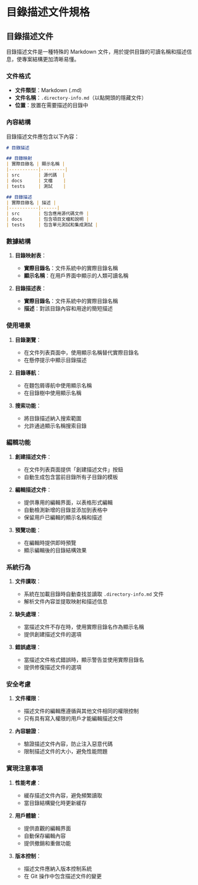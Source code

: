 # 目錄描述文件規格

## 目錄描述文件

目錄描述文件是一種特殊的 Markdown 文件，用於提供目錄的可讀名稱和描述信息，使專案結構更加清晰易懂。

### 文件格式

- **文件類型**：Markdown (.md)
- **文件名稱**：`.directory-info.md`（以點開頭的隱藏文件）
- **位置**：放置在需要描述的目錄中

### 內容結構

目錄描述文件應包含以下內容：

```markdown
# 目錄描述

## 目錄映射
| 實際目錄名 | 顯示名稱 |
|-----------|---------|
| src       | 源代碼  |
| docs      | 文檔    |
| tests     | 測試    |

## 目錄描述
| 實際目錄名 | 描述 |
|-----------|------|
| src       | 包含應用源代碼文件 |
| docs      | 包含項目文檔和說明 |
| tests     | 包含單元測試和集成測試 |
```

### 數據結構

1. **目錄映射表**：
   - **實際目錄名**：文件系統中的實際目錄名稱
   - **顯示名稱**：在用戶界面中顯示的人類可讀名稱

2. **目錄描述表**：
   - **實際目錄名**：文件系統中的實際目錄名稱
   - **描述**：對該目錄內容和用途的簡短描述

### 使用場景

1. **目錄瀏覽**：
   - 在文件列表頁面中，使用顯示名稱替代實際目錄名
   - 在懸停提示中顯示目錄描述

2. **目錄導航**：
   - 在麵包屑導航中使用顯示名稱
   - 在目錄樹中使用顯示名稱

3. **搜索功能**：
   - 將目錄描述納入搜索範圍
   - 允許通過顯示名稱搜索目錄

### 編輯功能

1. **創建描述文件**：
   - 在文件列表頁面提供「創建描述文件」按鈕
   - 自動生成包含當前目錄所有子目錄的模板

2. **編輯描述文件**：
   - 提供專用的編輯界面，以表格形式編輯
   - 自動檢測新增的目錄並添加到表格中
   - 保留用戶已編輯的顯示名稱和描述

3. **預覽功能**：
   - 在編輯時提供即時預覽
   - 顯示編輯後的目錄結構效果

### 系統行為

1. **文件讀取**：
   - 系統在加載目錄時自動查找並讀取 `.directory-info.md` 文件
   - 解析文件內容並提取映射和描述信息

2. **缺失處理**：
   - 當描述文件不存在時，使用實際目錄名作為顯示名稱
   - 提供創建描述文件的選項

3. **錯誤處理**：
   - 當描述文件格式錯誤時，顯示警告並使用實際目錄名
   - 提供修復描述文件的選項

### 安全考慮

1. **文件權限**：
   - 描述文件的編輯應遵循與其他文件相同的權限控制
   - 只有具有寫入權限的用戶才能編輯描述文件

2. **內容驗證**：
   - 驗證描述文件內容，防止注入惡意代碼
   - 限制描述文件的大小，避免性能問題

### 實現注意事項

1. **性能考慮**：
   - 緩存描述文件內容，避免頻繁讀取
   - 當目錄結構變化時更新緩存

2. **用戶體驗**：
   - 提供直觀的編輯界面
   - 自動保存編輯內容
   - 提供撤銷和重做功能

3. **版本控制**：
   - 描述文件應納入版本控制系統
   - 在 Git 操作中包含描述文件的變更
